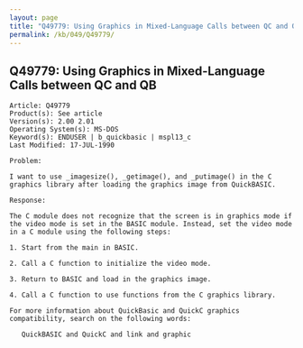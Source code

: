 ```yaml
---
layout: page
title: "Q49779: Using Graphics in Mixed-Language Calls between QC and QB"
permalink: /kb/049/Q49779/
---
```


## Q49779: Using Graphics in Mixed-Language Calls between QC and QB

	Article: Q49779
	Product(s): See article
	Version(s): 2.00 2.01
	Operating System(s): MS-DOS
	Keyword(s): ENDUSER | b_quickbasic | mspl13_c
	Last Modified: 17-JUL-1990
	
	Problem:
	
	I want to use _imagesize(), _getimage(), and _putimage() in the C
	graphics library after loading the graphics image from QuickBASIC.
	
	Response:
	
	The C module does not recognize that the screen is in graphics mode if
	the video mode is set in the BASIC module. Instead, set the video mode
	in a C module using the following steps:
	
	1. Start from the main in BASIC.
	
	2. Call a C function to initialize the video mode.
	
	3. Return to BASIC and load in the graphics image.
	
	4. Call a C function to use functions from the C graphics library.
	
	For more information about QuickBasic and QuickC graphics
	compatibility, search on the following words:
	
	   QuickBASIC and QuickC and link and graphic
